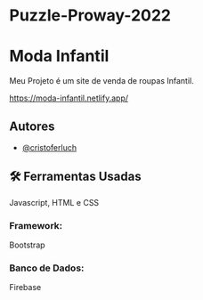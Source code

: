 # Puzzle-Proway-2022


# Moda Infantil

Meu Projeto é um site de venda de roupas Infantil.

https://moda-infantil.netlify.app/


## Autores

- [@cristoferluch](https://www.github.com/cristoferluch)


## 🛠 Ferramentas Usadas
Javascript, HTML e CSS

### Framework: 
Bootstrap

### Banco de Dados:  
Firebase
